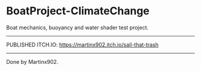 # BoatProject-ClimateChange

Boat mechanics, buoyancy and water shader test project. 

----------------------------------------

PUBLISHED ITCH.IO: https://martinx902.itch.io/sail-that-trash

----------------------------------------

Done by Martinx902.
